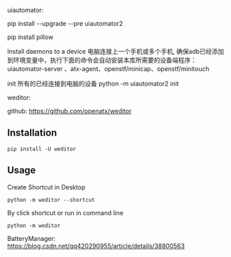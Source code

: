 uiautomator:

pip install --upgrade --pre uiautomator2

pip install pillow

Install daemons to a device    电脑连接上一个手机或多个手机, 确保adb已经添加到环境变量中，执行下面的命令会自动安装本库所需要的设备端程序：uiautomator-server 、atx-agent、openstf/minicap、openstf/minitouch

init 所有的已经连接到电脑的设备
python -m uiautomator2 init


weditor:

github: https://github.com/openatx/weditor

## Installation
```
pip install -U weditor
```

## Usage

Create Shortcut in Desktop

```
python -m weditor --shortcut
```

By click shortcut or run in command line

```
python -m weditor
```


BatteryManager: https://blog.csdn.net/qq420290955/article/details/38800563
